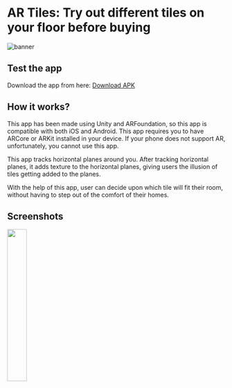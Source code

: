 # AR Tiles: Try out different tiles on your floor before buying

![banner](https://github.com/lightlessdays/ar-tiles/blob/main/AR%20Tiles%20Banner.png)

## Test the app

Download the app from here: [Download  APK](https://drive.google.com/file/d/1aCpERAaPkTyu1F5ARzpWaT5QH0mg9W3x/view?usp=sharing)

## How it works?

This app has been made using Unity and ARFoundation, so this app is compatible with both iOS and Android. This app requires you to have ARCore or ARKit installed in your device. If your phone does not support AR, unfortunately, you cannot use this app.

This app tracks horizontal planes around you. After tracking horizontal planes, it adds texture to the horizontal planes, giving users the illusion of tiles getting added to the planes.

With the help of this app, user can decide upon which tile will fit their room, without having to step out of the comfort of their homes.

## Screenshots

<img src="https://github.com/lightlessdays/ar-tiles/blob/main/WhatsApp%20Image%202022-06-15%20at%2012.13.25%20PM%20(1).jpeg" width=30%>
